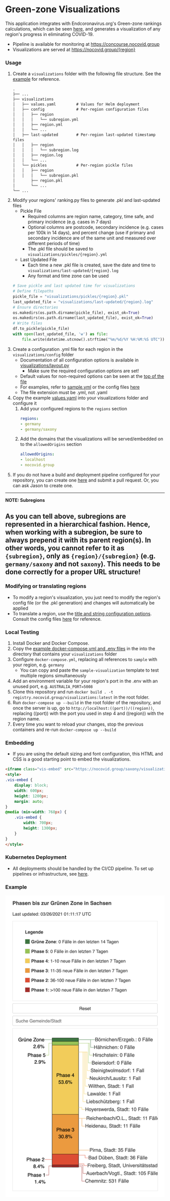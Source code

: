 # Green-zone Visualizations
This application integrates with Endcoronavirus.org's Green-zone rankings calculations, which can be seen [here](https://github.com/vbrunsch/rankings), and generates a visualization of any region's progress in eliminating COVID-19.
* Pipeline is available for monitoring at https://concourse.nocovid.group
* Visualizations are served at https://nocovid.group/{region}
### Usage
1. Create a `visualizations` folder with the following file structure. 
   See the [example](https://github.com/aochen-jli/visualizations/tree/main/examples/) for reference.
   ```
   .
   ├── ...
   ├── visualizations
   │   ├── values.yaml         # Values for Helm deployment
   │   ├── config              # Per-region configuration files
   │   │   ├── region
   │   │   │   └── subregion.yml
   │   │   ├── region.yml
   │   │   └── ...
   │   ├── last-updated        # Per-region last-updated timestamp files
   │   │   ├── region
   │   │   │   └── subregion.log
   │   │   ├── region.log
   │   │   └── ...
   │   └── pickles             # Per-region pickle files
   │   │   ├── region
   │   │   │   └── subregion.pkl
   │       ├── region.pkl
   │       └── ...
   └── ...
   ```
2. Modify your regions' ranking.py files to generate .pkl and last-updated files
    * Pickle File
      * Required columns are region name, category, time safe, and primary incidence (e.g. cases in 7 days)
      * Optional columns are postcode, secondary incidence (e.g. cases per 100k in 14 days), and percent 
        change (use if primary and secondary incidence are of the same unit and measured over different periods of time)
      * The .pkl file should be saved to `visualizations/pickles/{region}.yml`
    * Last Updated File
       * Each time a new .pkl file is created, save the date and time to `visualizations/last-updated/{region}.log`
       * Any format and time zone can be used
    ```python
    # Save pickle and last updated time for visualizations
    # Define filepaths
    pickle_file = "visualizations/pickles/{region}.pkl"
    last_updated_file = "visualizations/last-updated/{region}.log"
    # Ensure directories
    os.makedirs(os.path.dirname(pickle_file), exist_ok=True)
    os.makedirs(os.path.dirname(last_updated_file), exist_ok=True)
    # Write files
    df.to_pickle(pickle_file)
    with open(last_updated_file, 'w') as file:
        file.write(datetime.utcnow().strftime("%m/%d/%Y %H:%M:%S UTC"))
    ```
3. Create a configuration .yml file for each region in the `visualizations/config` folder
   * Documentation of all configuration options is available in [visualizations/layout.py](https://github.com/aochen-jli/visualizations/blob/main/layout.py#L55)
      * Make sure the required configuration options are set!
   * Default values for non-required options can be seen at the [top of the file](https://github.com/aochen-jli/visualizations/blob/main/layout.py#L15)
   * For examples, refer to [sample.yml](https://github.com/aochen-jli/visualizations/blob/main/examples/visualizations/config/sample.yml) or 
     the config files [here](https://github.com/vbrunsch/rankings/tree/main/visualizations/config)
   * The file extension must be .yml, not .yaml
4. Copy the example [values.yaml](https://github.com/aochen-jli/visualizations/blob/main/examples/visualizations/values.yaml) into your visualizations folder and configure it
   1. Add your configured regions to the `regions` section
      ```yaml
      regions:
      - germany
      - germany/saxony
      ```
   2. Add the domains that the visualizations will be served/embedded on to the `allowedOrigins` section 
      ```yaml
      allowedOrigins:
      - localhost
      - nocovid.group
      ```
5. If you do not have a build and deployment pipeline configured for your repository, you can create 
   one [here](https://github.com/aochen-jli/visualizations-cicd/tree/main/pipelines) and submit a pull 
   request. Or, you can ask Jason to create one.
---
**NOTE: Subregions**

As you can tell above, subregions are represented in a hierarchical fashion. Hence, when working with a
subregion, be sure to always prepend it with its parent region(s). In other words, you cannot refer to it as `{subregion}`, 
only as `{region}/{subregion}` (e.g. `germany/saxony` and not `saxony`). This needs to be done correctly for
a proper URL structure!
---

### Modifying or translating regions
* To modify a region's visualization, you just need to modify the region's config file (or the .pkl generation) and changes will automatically be applied
* To translate a region, use the [title and string configuration options](https://github.com/aochen-jli/visualizations/blob/main/layout.py#L108). 
  Consult the config files [here](https://github.com/vbrunsch/rankings/tree/main/visualizations/config) for reference.
### Local Testing
1. Install Docker and Docker Compose.
2. Copy the [example docker-compose.yml and .env files](https://github.com/aochen-jli/visualizations/tree/main/examples/) in the into the directory that contains your `visualizations` folder
3. Configure `docker-compose.yml`, replacing all references to `sample` with your region, e.g. `germany`
   * You can copy and paste the `sample-visualization` template to test multiple regions simultaneously
4. Add an environment variable for your region's port in the .env with an unused port, e.g. `AUSTRALIA_PORT=5008`
5. Clone this repository and run `docker build . -t registry.nocovid.group/visualizations:latest` in the root folder.
6. Run `docker-compose up --build` in the root folder of the repository, and once the server is up, 
   go to `http://localhost:((port))/((region))`, replacing ((port)) with the port you used in step 4 and ((region)) with the region name.
7. Every time you want to reload your changes, stop the previous containers and re-run `docker-compose up --build`
### Embedding
* If you are using the default sizing and font configuration, this HTML and CSS is a good starting point to embed the visualizations.
```html
<iframe class="vis-embed" src="https://nocovid.group/saxony/visualizations"></iframe>
<style>
.vis-embed {
    display: block;
    width: 600px;
    height: 1200px;
    margin: auto;
}
@media (min-width: 768px) { 
    .vis-embed {
        width: 700px;
        height: 1300px;
    }
}
</style>
```
### Kubernetes Deployment
* All deployments should be handled by the CI/CD pipeline. To set up pipelines or infrastructure, see [here](https://github.com/aochen-jli/rankings-cicd).
### Example
![visualization example](https://raw.githubusercontent.com/aochen-jli/visualizations/main/examples/visualization_img.png)

